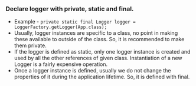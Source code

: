 ### Declare logger with private, static and final.
- Example - `private static final Logger logger =  LoggerFactory.getLogger(App.class);`
- Usually, logger instances are specific to a class, no point in making these available to outside of the class. So, it is recommended to make them private.
- If the logger is defined as static, only one logger instance is created and used by all the other references of given class. Instantiation of a new Logger is a fairly expensive operation.
- Once a logger instance is defined, usually we do not change the properties of it during the application lifetime. So, it is defined with final.

### 
